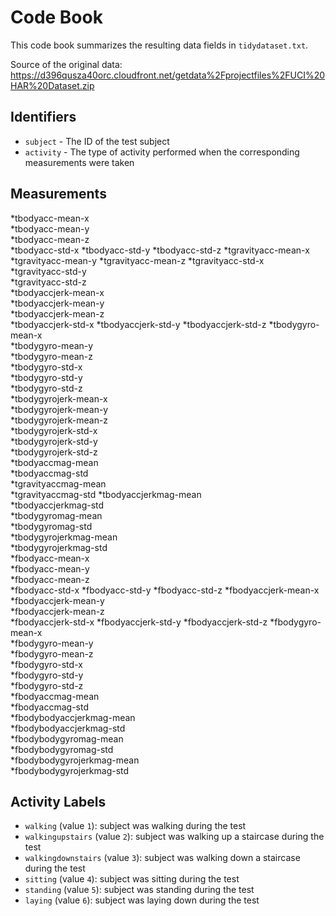 # Code Book 

This code book summarizes the resulting data fields in `tidydataset.txt`.

Source of the original data: https://d396qusza40orc.cloudfront.net/getdata%2Fprojectfiles%2FUCI%20HAR%20Dataset.zip

## Identifiers

* `subject` - The ID of the test subject
* `activity` - The type of activity performed when the corresponding measurements were taken

## Measurements

*tbodyacc-mean-x	
*tbodyacc-mean-y	
*tbodyacc-mean-z	
*tbodyacc-std-x	
*tbodyacc-std-y	
*tbodyacc-std-z	
*tgravityacc-mean-x	
*tgravityacc-mean-y	
*tgravityacc-mean-z	
*tgravityacc-std-x	
*tgravityacc-std-y	
*tgravityacc-std-z	
*tbodyaccjerk-mean-x	
*tbodyaccjerk-mean-y	
*tbodyaccjerk-mean-z	
*tbodyaccjerk-std-x	
*tbodyaccjerk-std-y	
*tbodyaccjerk-std-z	
*tbodygyro-mean-x	
*tbodygyro-mean-y	
*tbodygyro-mean-z	
*tbodygyro-std-x	
*tbodygyro-std-y	
*tbodygyro-std-z	
*tbodygyrojerk-mean-x	
*tbodygyrojerk-mean-y	
*tbodygyrojerk-mean-z	
*tbodygyrojerk-std-x	
*tbodygyrojerk-std-y	
*tbodygyrojerk-std-z	
*tbodyaccmag-mean	
*tbodyaccmag-std	
*tgravityaccmag-mean	
*tgravityaccmag-std	
*tbodyaccjerkmag-mean	
*tbodyaccjerkmag-std	
*tbodygyromag-mean	
*tbodygyromag-std	
*tbodygyrojerkmag-mean	
*tbodygyrojerkmag-std	
*fbodyacc-mean-x	
*fbodyacc-mean-y	
*fbodyacc-mean-z	
*fbodyacc-std-x	
*fbodyacc-std-y	
*fbodyacc-std-z	
*fbodyaccjerk-mean-x	
*fbodyaccjerk-mean-y	
*fbodyaccjerk-mean-z	
*fbodyaccjerk-std-x	
*fbodyaccjerk-std-y	
*fbodyaccjerk-std-z	
*fbodygyro-mean-x	
*fbodygyro-mean-y	
*fbodygyro-mean-z	
*fbodygyro-std-x	
*fbodygyro-std-y	
*fbodygyro-std-z	
*fbodyaccmag-mean	
*fbodyaccmag-std	
*fbodybodyaccjerkmag-mean	
*fbodybodyaccjerkmag-std	
*fbodybodygyromag-mean	
*fbodybodygyromag-std	
*fbodybodygyrojerkmag-mean	
*fbodybodygyrojerkmag-std

## Activity Labels

* `walking` (value `1`): subject was walking during the test
* `walkingupstairs` (value `2`): subject was walking up a staircase during the test
* `walkingdownstairs` (value `3`): subject was walking down a staircase during the test
* `sitting` (value `4`): subject was sitting during the test
* `standing` (value `5`): subject was standing during the test
* `laying` (value `6`): subject was laying down during the test